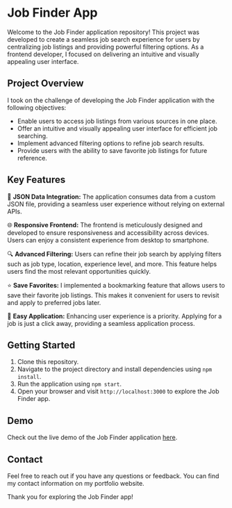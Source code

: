 # Job Finder App

Welcome to the Job Finder application repository! This project was developed to create a seamless job search experience for users by centralizing job listings and providing powerful filtering options. As a frontend developer, I focused on delivering an intuitive and visually appealing user interface.

## Project Overview

I took on the challenge of developing the Job Finder application with the following objectives:
- Enable users to access job listings from various sources in one place.
- Offer an intuitive and visually appealing user interface for efficient job searching.
- Implement advanced filtering options to refine job search results.
- Provide users with the ability to save favorite job listings for future reference.

## Key Features

🎯 **JSON Data Integration:** The application consumes data from a custom JSON file, providing a seamless user experience without relying on external APIs.

🌐 **Responsive Frontend:** The frontend is meticulously designed and developed to ensure responsiveness and accessibility across devices. Users can enjoy a consistent experience from desktop to smartphone.

🔍 **Advanced Filtering:** Users can refine their job search by applying filters such as job type, location, experience level, and more. This feature helps users find the most relevant opportunities quickly.

⭐ **Save Favorites:** I implemented a bookmarking feature that allows users to save their favorite job listings. This makes it convenient for users to revisit and apply to preferred jobs later.

📩 **Easy Application:** Enhancing user experience is a priority. Applying for a job is just a click away, providing a seamless application process.

## Getting Started

1. Clone this repository.
2. Navigate to the project directory and install dependencies using `npm install`.
3. Run the application using `npm start`.
4. Open your browser and visit `http://localhost:3000` to explore the Job Finder app.

## Demo

Check out the live demo of the Job Finder application [here](https://rockysjobfinder.netlify.app).

## Contact

Feel free to reach out if you have any questions or feedback. You can find my contact information on my portfolio website.

Thank you for exploring the Job Finder app!

